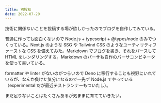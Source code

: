 ```yaml
---
title: 初投稿
date: 2022-07-20
---
```


技術に関係ないことを投稿する場が欲しかったのでブログを自作してみている。

普通に作っても面白くないので Node.js + typescript + @types/node のみでつくっている。Next.js のような SSG や Tailwind CSS のようなユーティリティファーストな CSS を備えてみた。Markdown でブログを書き、それをパースして HTML をレンダリングする。Markdown のパーサも自作のパーサコンビネータを使って書いている。

formatter や linter がないのがつらいので Deno に移行することも視野にいれているが、なんか負けた気分になるので一先ず Node.js でやっている（experimental だが最近テストランナーもついたし）。

まだ足りないことはたくさんあるが気ままに育てていきたい。
